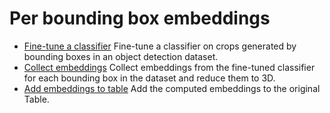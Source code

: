 # Per bounding box embeddings

+ [Fine-tune a classifier](1-fine-tune-on-crops.ipynb) Fine-tune a classifier on crops generated by bounding boxes in an object detection dataset.
+ [Collect embeddings](2-collect-embeddings.ipynb) Collect embeddings from the fine-tuned classifier for each bounding box in the dataset and reduce them to 3D.
+ [Add embeddings to table](3-add-embeddings-to-table.ipynb) Add the computed embeddings to the original Table.
